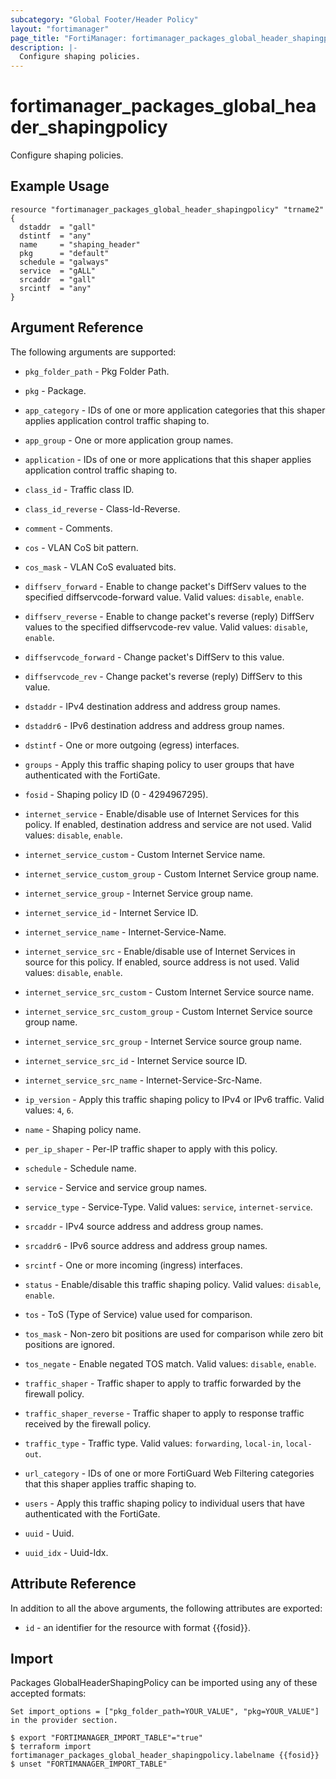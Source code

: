 ```yaml
---
subcategory: "Global Footer/Header Policy"
layout: "fortimanager"
page_title: "FortiManager: fortimanager_packages_global_header_shapingpolicy"
description: |-
  Configure shaping policies.
---
```


# fortimanager_packages_global_header_shapingpolicy
Configure shaping policies.

## Example Usage

```hcl
resource "fortimanager_packages_global_header_shapingpolicy" "trname2" {
  dstaddr  = "gall"
  dstintf  = "any"
  name     = "shaping_header"
  pkg      = "default"
  schedule = "galways"
  service  = "gALL"
  srcaddr  = "gall"
  srcintf  = "any"
}
```

## Argument Reference


The following arguments are supported:

* `pkg_folder_path` - Pkg Folder Path.
* `pkg` - Package.

* `app_category` - IDs of one or more application categories that this shaper applies application control traffic shaping to.
* `app_group` - One or more application group names.
* `application` - IDs of one or more applications that this shaper applies application control traffic shaping to.
* `class_id` - Traffic class ID.
* `class_id_reverse` - Class-Id-Reverse.
* `comment` - Comments.
* `cos` - VLAN CoS bit pattern.
* `cos_mask` - VLAN CoS evaluated bits.
* `diffserv_forward` - Enable to change packet's DiffServ values to the specified diffservcode-forward value. Valid values: `disable`, `enable`.

* `diffserv_reverse` - Enable to change packet's reverse (reply) DiffServ values to the specified diffservcode-rev value. Valid values: `disable`, `enable`.

* `diffservcode_forward` - Change packet's DiffServ to this value.
* `diffservcode_rev` - Change packet's reverse (reply) DiffServ to this value.
* `dstaddr` - IPv4 destination address and address group names.
* `dstaddr6` - IPv6 destination address and address group names.
* `dstintf` - One or more outgoing (egress) interfaces.
* `groups` - Apply this traffic shaping policy to user groups that have authenticated with the FortiGate.
* `fosid` - Shaping policy ID (0 - 4294967295).
* `internet_service` - Enable/disable use of Internet Services for this policy. If enabled, destination address and service are not used. Valid values: `disable`, `enable`.

* `internet_service_custom` - Custom Internet Service name.
* `internet_service_custom_group` - Custom Internet Service group name.
* `internet_service_group` - Internet Service group name.
* `internet_service_id` - Internet Service ID.
* `internet_service_name` - Internet-Service-Name.
* `internet_service_src` - Enable/disable use of Internet Services in source for this policy. If enabled, source address is not used. Valid values: `disable`, `enable`.

* `internet_service_src_custom` - Custom Internet Service source name.
* `internet_service_src_custom_group` - Custom Internet Service source group name.
* `internet_service_src_group` - Internet Service source group name.
* `internet_service_src_id` - Internet Service source ID.
* `internet_service_src_name` - Internet-Service-Src-Name.
* `ip_version` - Apply this traffic shaping policy to IPv4 or IPv6 traffic. Valid values: `4`, `6`.

* `name` - Shaping policy name.
* `per_ip_shaper` - Per-IP traffic shaper to apply with this policy.
* `schedule` - Schedule name.
* `service` - Service and service group names.
* `service_type` - Service-Type. Valid values: `service`, `internet-service`.

* `srcaddr` - IPv4 source address and address group names.
* `srcaddr6` - IPv6 source address and address group names.
* `srcintf` - One or more incoming (ingress) interfaces.
* `status` - Enable/disable this traffic shaping policy. Valid values: `disable`, `enable`.

* `tos` - ToS (Type of Service) value used for comparison.
* `tos_mask` - Non-zero bit positions are used for comparison while zero bit positions are ignored.
* `tos_negate` - Enable negated TOS match. Valid values: `disable`, `enable`.

* `traffic_shaper` - Traffic shaper to apply to traffic forwarded by the firewall policy.
* `traffic_shaper_reverse` - Traffic shaper to apply to response traffic received by the firewall policy.
* `traffic_type` - Traffic type. Valid values: `forwarding`, `local-in`, `local-out`.

* `url_category` - IDs of one or more FortiGuard Web Filtering categories that this shaper applies traffic shaping to.
* `users` - Apply this traffic shaping policy to individual users that have authenticated with the FortiGate.
* `uuid` - Uuid.
* `uuid_idx` - Uuid-Idx.


## Attribute Reference

In addition to all the above arguments, the following attributes are exported:
* `id` - an identifier for the resource with format {{fosid}}.

## Import

Packages GlobalHeaderShapingPolicy can be imported using any of these accepted formats:
```
Set import_options = ["pkg_folder_path=YOUR_VALUE", "pkg=YOUR_VALUE"] in the provider section.

$ export "FORTIMANAGER_IMPORT_TABLE"="true"
$ terraform import fortimanager_packages_global_header_shapingpolicy.labelname {{fosid}}
$ unset "FORTIMANAGER_IMPORT_TABLE"
```

